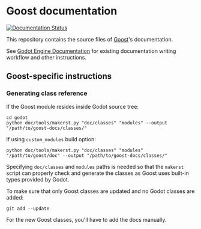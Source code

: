 # Goost documentation

[![Documentation Status](https://readthedocs.org/projects/goost/badge/?version=gd3)](https://goost.readthedocs.io/en/latest/?badge=gd3)

This repository contains the source files of
[Goost](https://github.com/GoostGD/goost)'s documentation.

See [Godot Engine Documentation](https://github.com/godotengine/godot-docs)
for existing documentation writing workflow and other instructions.

## Goost-specific instructions

### Generating class reference

If the Goost module resides inside Godot source tree:

```
cd godot
python doc/tools/makerst.py "doc/classes" "modules" --output "/path/to/goost-docs/classes/"
```

If using `custom_modules` build option:

```
python doc/tools/makerst.py "doc/classes" "modules" "/path/to/goost/doc" --output "/path/to/goost-docs/classes/"
```

Specifying `doc/classes` and `modules` paths is needed so that the `makerst`
script can properly check and generate the classes as Goost uses built-in types
provided by Godot.

To make sure that only Goost classes are updated and no Godot classes are added:

```
git add --update
```

For the new Goost classes, you'll have to add the docs manually.
